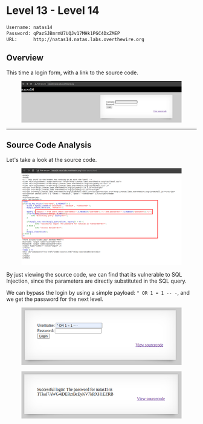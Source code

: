 # Level 13 - Level 14

```
Username: natas14
Password: qPazSJBmrmU7UQJv17MHk1PGC4DxZMEP
URL:      http://natas14.natas.labs.overthewire.org
```

## Overview

This time a login form, with a link to the source code.

<figure><img src="../.gitbook/assets/image (109).png" alt=""><figcaption></figcaption></figure>

***

## Source Code Analysis

Let's take a look at the source code.

<figure><img src="../.gitbook/assets/image (110).png" alt=""><figcaption></figcaption></figure>

By just viewing the source code, we can find that its vulnerable to SQL Injection, since the parameters are directly substituted in the SQL query.&#x20;

We can bypass the login by using a simple payload: `" OR 1 = 1 -- -`, and we get the password for the next level.

<div>

<figure><img src="../.gitbook/assets/image (111).png" alt="" width="477"><figcaption></figcaption></figure>

 

<figure><img src="../.gitbook/assets/image (112).png" alt="" width="470"><figcaption></figcaption></figure>

</div>
